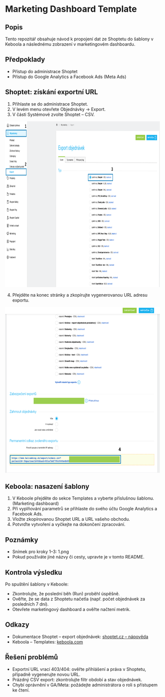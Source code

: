 # Marketing Dashboard Template

## Popis

Tento repozitář obsahuje návod k propojení dat ze Shoptetu do šablony v Keboola a následnému zobrazení v marketingovém dashboardu.

## Předpoklady

- Přístup do administrace Shoptet
- Přístup do Google Analytics a Facebook Ads (Meta Ads)

## Shoptet: získání exportní URL

1. Přihlaste se do administrace Shoptet.
2. V levém menu otevřete Objednávky → Export.
3. V části Systémové zvolte Shoptet – CSV.

<p align="center"><img src="guide/1.png" alt="Snímek obrazovky – výběr Shoptet CSV" width="960" height="540" /></p>

4. Přejděte na konec stránky a zkopírujte vygenerovanou URL adresu exportu.

<p align="center"><img src="guide/2.png" alt="Snímek obrazovky – exportní URL" width="960" height="540" /></p>

## Keboola: nasazení šablony

1. V Keboole přejděte do sekce Templates a vyberte příslušnou šablonu. (Marketing dashboard)
2. Při vyplňování parametrů se přihlaste do svého účtu Google Analytics a Facebook Ads.
3. Vložte zkopírovanou Shoptet URL a URL vašeho obchodu.
4. Potvrďte vytvoření a vyčkejte na dokončení zpracování.

## Poznámky

- Snímek pro kroky 1–3: 1.png
- Pokud používáte jiné názvy či cesty, upravte je v tomto README.

## Kontrola výsledku

Po spuštění šablony v Keboole:

- Zkontrolujte, že poslední běh (Run) proběhl úspěšně.
- Ověřte, že se data z Shoptetu načetla (např. počet objednávek za posledních 7 dní).
- Otevřete marketingový dashboard a ověřte načtení metrik.

## Odkazy

- Dokumentace Shoptet – export objednávek: [shoptet.cz – nápověda](https://www.shoptet.cz/napoveda/)  
- Keboola – Templates: [keboola.com](https://www.keboola.com)

## Řešení problémů

- Exportní URL vrací 403/404: ověřte přihlášení a práva v Shoptetu, případně vygenerujte novou URL.
- Prázdný CSV export: zkontrolujte filtr období a stav objednávek.
- Chybí oprávnění v GA/Meta: požádejte administrátora o roli s přístupem ke čtení.
